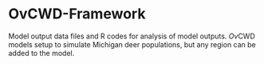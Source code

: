 # OvCWD-Framework
Model output data files and R codes for analysis of model outputs.
*Ov*CWD models setup to simulate Michigan deer populations, but any region can be added to the model. 
